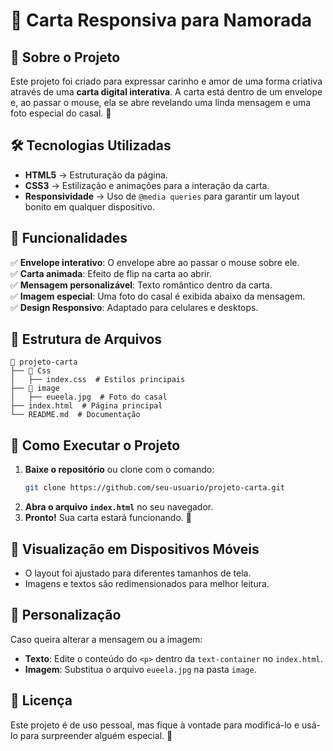 # 💌 Carta Responsiva para Namorada

## 📌 Sobre o Projeto
Este projeto foi criado para expressar carinho e amor de uma forma criativa através de uma **carta digital interativa**. A carta está dentro de um envelope e, ao passar o mouse, ela se abre revelando uma linda mensagem e uma foto especial do casal. 💖

## 🛠️ Tecnologias Utilizadas
- **HTML5** → Estruturação da página.
- **CSS3** → Estilização e animações para a interação da carta.
- **Responsividade** → Uso de `@media queries` para garantir um layout bonito em qualquer dispositivo.

## 🎨 Funcionalidades
✅ **Envelope interativo**: O envelope abre ao passar o mouse sobre ele.  
✅ **Carta animada**: Efeito de flip na carta ao abrir.  
✅ **Mensagem personalizável**: Texto romântico dentro da carta.  
✅ **Imagem especial**: Uma foto do casal é exibida abaixo da mensagem.  
✅ **Design Responsivo**: Adaptado para celulares e desktops.

## 📂 Estrutura de Arquivos
```
📂 projeto-carta
├── 📂 Css
│   ├── index.css  # Estilos principais
├── 📂 image
│   ├── eueela.jpg  # Foto do casal
├── index.html  # Página principal
└── README.md  # Documentação
```

## 🚀 Como Executar o Projeto
1. **Baixe o repositório** ou clone com o comando:
   ```bash
   git clone https://github.com/seu-usuario/projeto-carta.git
   ```
2. **Abra o arquivo `index.html`** no seu navegador.
3. **Pronto!** Sua carta estará funcionando. 💌

## 📱 Visualização em Dispositivos Móveis
- O layout foi ajustado para diferentes tamanhos de tela.
- Imagens e textos são redimensionados para melhor leitura.

## 📝 Personalização
Caso queira alterar a mensagem ou a imagem:
- **Texto**: Edite o conteúdo do `<p>` dentro da `text-container` no `index.html`.
- **Imagem**: Substitua o arquivo `eueela.jpg` na pasta `image`.

## 📜 Licença
Este projeto é de uso pessoal, mas fique à vontade para modificá-lo e usá-lo para surpreender alguém especial. 💖

